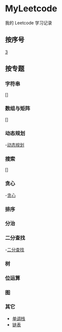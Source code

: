 # MyLeetcode
我的 Leetcode 学习记录

## 按序号
[3](https://github.com/IsTheBestLanguage/MyLeetcode/tree/main/Code/LC_3_longest-substring-without-repeating-characters)

## 按专题
### 字符串
[]
### 数组与矩阵
[]
### 动态规划
-[动态规划](https://github.com/IsTheBestLanguage/MyLeetcode/blob/main/Catalog/dynamic_programming.md)
### 搜索
[]
### 贪心
-[贪心](https://github.com/IsTheBestLanguage/MyLeetcode/blob/main/Catalog/Greed.md)
### 排序

### 分治

### 二分查找
-[二分查找](https://github.com/IsTheBestLanguage/MyLeetcode/blob/main/Catalog/binary_search.md)
### 树

### 位运算

### 图

### 其它
- [单调栈](https://github.com/IsTheBestLanguage/MyLeetcode/blob/main/Catalog/monotonical_stack.md)
- [链表](https://github.com/IsTheBestLanguage/MyLeetcode/blob/main/Catalog/list_node.md)
